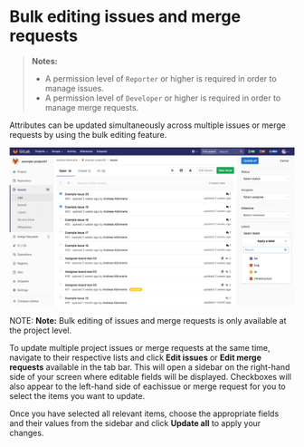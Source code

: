 # Bulk editing issues and merge requests

> **Notes:**
> - A permission level of `Reporter` or higher is required in order to manage
>   issues.
> - A permission level of `Developer` or higher is required in order to manage
>   merge requests.

Attributes can be updated simultaneously across multiple issues or merge requests
by using the bulk editing feature.

![Bulk editing](img/bulk-editing.png)

NOTE: **Note:**
Bulk editing of issues and merge requests is only available at the project level.

To update multiple project issues or merge requests at the same time, navigate to
their respective lists and click **Edit issues** or **Edit merge requests** available
in the tab bar. This will open a sidebar on the right-hand side of your screen
where editable fields will be displayed. Checkboxes will also appear to the left-hand
side of eachissue or merge request for you to select the items you want to update.

Once you have selected all relevant items, choose the appropriate fields and their
values from the sidebar and click **Update all** to apply your changes.
